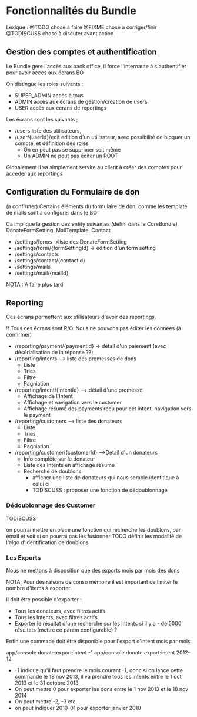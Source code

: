 # Fonctionnalités du Bundle

Lexique :
 @TODO chose à faire
 @FIXME chose à corriger/finir
 @TODISCUSS chose à discuter avant action

## Gestion des comptes et authentification

Le Bundle gère l'accès aux back office, il force l'internaute à s'authentifier pour avoir accès aux écrans BO

On distingue les roles suivants :
  * SUPER_ADMIN accès à tous
  * ADMIN accès aux écrans de gestion/création de users
  * USER accès aux écrans de reportings


Les écrans sont les suivants ;
  * /users liste des utilisateurs,
  * /user/{userId}/edit edition d'un utilisateur, avec possibilité de bloquer un compte, et définition des roles
    * On en peut pas se supprimer soit même
    * Un ADMIN ne peut pas éditer un ROOT

Globalement il va simplement servire au client à créer des comptes pour accèder aux reportings

## Configuration du Formulaire de don
(à confirmer)
Certains éléments du formulaire de don, comme les template de mails sont à configurer dans le BO

 Ca implique la gestion des entity suivantes (défini dans le CoreBundle)
 DonateFormSetting, MailTemplate, Contact

   * /settings/forms ->liste des DonateFormSetting
   * /settings/form/{formSettingId} -> edition d'un form setting
   * /settings/contacts
   * /settings/contact/{contactId}   
   * /settings/mails
   * /settings/mail/{mailId}

NOTA : A faire plus tard


## Reporting
Ces écrans permettent aux utilisateurs d'avoir des reportings.

!! Tous ces écrans sont R/O. Nous ne pouvons pas éditer les données (à confirmer)

  * /reporting/payment/{paymentId} -> détail d'un paiement (avec désérialisation de la réponse ??)
  * /reporting/intents --> liste des promesses de dons
    * Liste
    * Tries
    * Filtre
    * Pagniation
  * /reporting/intent/{intentId} --> détail d'une promesse
    * Affichage de l'Intent
    * Affichage et navigation vers le customer
    * Affichage résumé des payments recu pour cet intent, navigation vers le payment
  * /reporting/customers --> liste des donateurs
    * Liste
    * Tries
    * Filtre
    * Pagniation
  * /reporting/customer/{customerId} -->Detail d'un donateurs
    * Info complête sur le donateur
    * Liste des Intents en affichage résumé
    * Recherche de doublons
      * afficher une liste de donateurs qui nous semble identitique à celui ci
      * TODISCUSS : proposer une fonction de dédoublonnage

### Dédoublonnage des Customer
TODISCUSS

on pourrai mettre en place une fonction qui recherche les doublons, par email et voit si on pourrai pas les fusionner
TODO définir les modalité de l'algo d'identification de doublons

### Les Exports

Nous ne mettons à disposition que des exports mois par mois des dons

NOTA: Pour des raisons de conso mémoire il est important de limiter le nombre d'items à exporter.

Il doit être possible d'exporter :
  * Tous les donateurs, avec filtres actifs
  * Tous les Intents, avec filtres actifs
  * Exporter le résultat d'une recherche sur les intents si il y a - de 5000 résultats (mettre ce param configurable) ?

Enfin une commade doit être disponible pour l'export d'intent mois par mois

  app/console donate:export:intent -1
  app/console donate:export:intent 2012-12

  * -1 indique qu'il faut prendre le mois courant -1, donc si on lance cette commande le 18 nov 2013, il va prendre tous les intents entre le 1 oct 2013 et le 31 octobre 2013
  * On peut mettre 0 pour exporter les dons entre le 1 nov 2013 et le 18 nov 2014
  * On peut mettre -2, -3 etc...
  * on peut indiquer 2010-01 pour exporter janvier 2010



